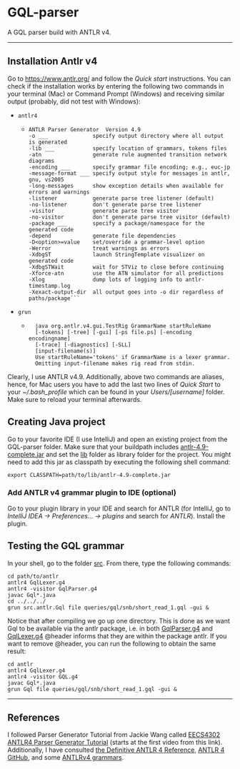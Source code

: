 # GQL-parser
A GQL parser build with ANTLR v4.

---
## Installation Antlr v4
Go to https://www.antlr.org/ and follow the _Quick start_ instructions. You can
check if the installation works by entering the following two commands in your
terminal (Mac) or Command Prompt (Windows) and receiving similar output 
(probably, did not test with Windows):

* `antlr4`
    * ```shell
      ANTLR Parser Generator  Version 4.9
      -o ___              specify output directory where all output is generated
      -lib ___            specify location of grammars, tokens files
      -atn                generate rule augmented transition network diagrams
      -encoding ___       specify grammar file encoding; e.g., euc-jp
      -message-format ___ specify output style for messages in antlr, gnu, vs2005
      -long-messages      show exception details when available for errors and warnings
      -listener           generate parse tree listener (default)
      -no-listener        don't generate parse tree listener
      -visitor            generate parse tree visitor
      -no-visitor         don't generate parse tree visitor (default)
      -package ___        specify a package/namespace for the generated code
      -depend             generate file dependencies
      -D<option>=value    set/override a grammar-level option
      -Werror             treat warnings as errors
      -XdbgST             launch StringTemplate visualizer on generated code
      -XdbgSTWait         wait for STViz to close before continuing
      -Xforce-atn         use the ATN simulator for all predictions
      -Xlog               dump lots of logging info to antlr-timestamp.log
      -Xexact-output-dir  all output goes into -o dir regardless of paths/package```
* `grun`
    * ```shell
        java org.antlr.v4.gui.TestRig GrammarName startRuleName
        [-tokens] [-tree] [-gui] [-ps file.ps] [-encoding encodingname]
        [-trace] [-diagnostics] [-SLL]
        [input-filename(s)]
        Use startRuleName='tokens' if GrammarName is a lexer grammar.
        Omitting input-filename makes rig read from stdin.
        ```
      
Clearly, I use ANTLR v4.9. Additionally, above two commands are aliases, hence, for Mac 
users you have to add the last two lines of _Quick Start_ to your _~/.bash_profile_ which can 
be found in your _Users/[username]_ folder. Make sure to reload your terminal afterwards.

## Creating Java project
Go to your favorite IDE (I use IntelliJ) and open an existing project 
from the GQL-parser folder. Make sure that your buildpath includes 
[antlr-4.9-complete.jar](lib/antlr-4.9-complete.jar) and set the [lib](lib) 
folder as library folder for the project. You might need to add this jar as classpath
by executing the following shell command:

```shell
export CLASSPATH=path/to/lib/antlr-4.9-complete.jar
```

### Add ANTLR v4 grammar plugin to IDE (optional)
Go to your plugin library in your IDE and search for ANTLR (for IntelliJ, go to 
_IntelliJ IDEA -> Preferences... -> plugins_ and search for _ANTLR_). Install 
the plugin.  

## Testing the GQL grammar
In your shell, go to the folder [src](src). From there, type the following commands:

```shell
cd path/to/antlr
antlr4 GqlLexer.g4
antlr4 -visitor GqlParser.g4
javac Gql*.java
cd ../../../
grun src.antlr.Gql file queries/gql/snb/short_read_1.gql -gui &
```
Notice that after compiling we go up one directory. This is done as we want Gql to be available 
via the antlr package, i.e. in both [GqlParser.g4](src/antlr/GqlParser.g4) and 
[GqlLexer.g4](src/antlr/GqlLexer.g4) @header informs that they are within the package antlr. 
If you want to remove @header, you can run the following to obtain the same result:

```shell
cd antlr
antlr4 GqlLexer.g4
antlr4 -visitor GQL.g4
javac Gql*.java
grun Gql file queries/gql/snb/short_read_1.gql -gui &
```

---
## References
I followed Parser Generator Tutorial from Jackie Wang called
[EECS4302 ANTLR4 Parser Generator Tutorial](https://www.youtube.com/watch?v=6uF1Nxo2xjk)
(starts at the first video from this link). Additionally, I have consulted 
[the Definitive ANTLR 4 Reference](https://pragprog.com/titles/tpantlr2/the-definitive-antlr-4-reference/),
[ANTLR 4 GitHub](https://github.com/antlr/antlr4), and some [ANTLRv4 grammars](https://github.com/antlr/grammars-v4).